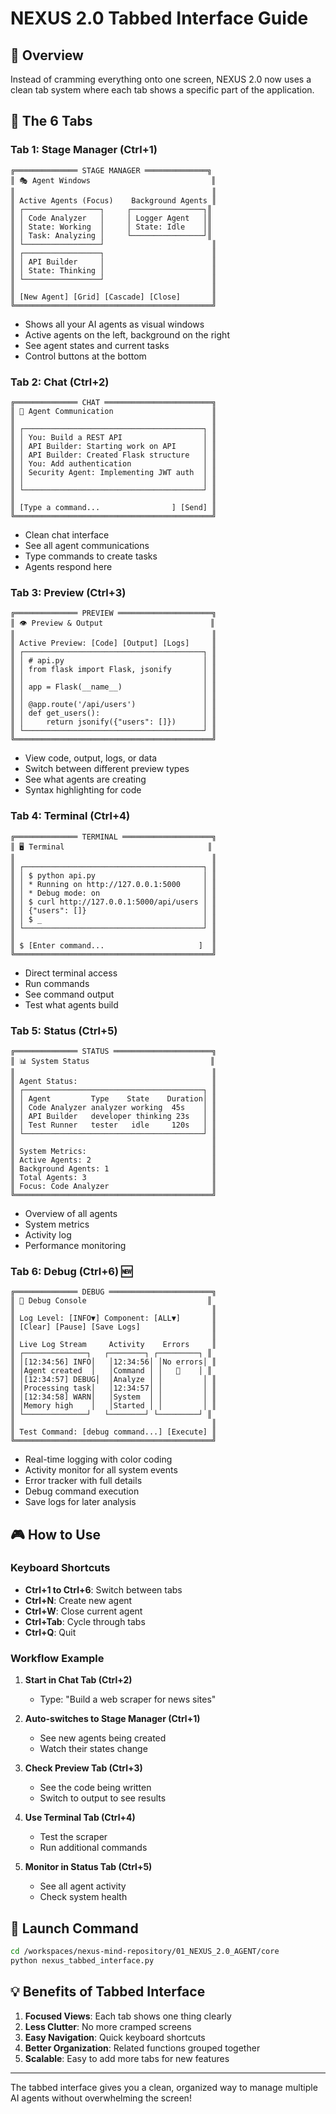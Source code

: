 # NEXUS 2.0 Tabbed Interface Guide

## 🎯 Overview

Instead of cramming everything onto one screen, NEXUS 2.0 now uses a clean tab system where each tab shows a specific part of the application.

## 📑 The 6 Tabs

### Tab 1: Stage Manager (Ctrl+1)
```
╔══════════════ STAGE MANAGER ══════════════╗
║ 🎭 Agent Windows                           ║
║                                            ║
║ Active Agents (Focus)    Background Agents ║
║ ┌─────────────────┐     ┌────────────────┐║
║ │ Code Analyzer   │     │ Logger Agent   │║
║ │ State: Working  │     │ State: Idle    │║
║ │ Task: Analyzing │     └────────────────┘║
║ └─────────────────┘                        ║
║ ┌─────────────────┐                        ║
║ │ API Builder     │                        ║
║ │ State: Thinking │                        ║
║ └─────────────────┘                        ║
║                                            ║
║ [New Agent] [Grid] [Cascade] [Close]       ║
╚════════════════════════════════════════════╝
```
- Shows all your AI agents as visual windows
- Active agents on the left, background on the right
- See agent states and current tasks
- Control buttons at the bottom

### Tab 2: Chat (Ctrl+2)
```
╔══════════════ CHAT ════════════════════════╗
║ 💬 Agent Communication                      ║
║                                            ║
║ ┌────────────────────────────────────────┐ ║
║ │ You: Build a REST API                  │ ║
║ │ API Builder: Starting work on API      │ ║
║ │ API Builder: Created Flask structure   │ ║
║ │ You: Add authentication                │ ║
║ │ Security Agent: Implementing JWT auth  │ ║
║ │                                        │ ║
║ └────────────────────────────────────────┘ ║
║                                            ║
║ [Type a command...                ] [Send] ║
╚════════════════════════════════════════════╝
```
- Clean chat interface
- See all agent communications
- Type commands to create tasks
- Agents respond here

### Tab 3: Preview (Ctrl+3)
```
╔══════════════ PREVIEW ═════════════════════╗
║ 👁️ Preview & Output                        ║
║                                            ║
║ Active Preview: [Code] [Output] [Logs]     ║
║ ┌────────────────────────────────────────┐ ║
║ │ # api.py                               │ ║
║ │ from flask import Flask, jsonify       │ ║
║ │                                        │ ║
║ │ app = Flask(__name__)                  │ ║
║ │                                        │ ║
║ │ @app.route('/api/users')               │ ║
║ │ def get_users():                       │ ║
║ │     return jsonify({"users": []})      │ ║
║ └────────────────────────────────────────┘ ║
╚════════════════════════════════════════════╝
```
- View code, output, logs, or data
- Switch between different preview types
- See what agents are creating
- Syntax highlighting for code

### Tab 4: Terminal (Ctrl+4)
```
╔══════════════ TERMINAL ════════════════════╗
║ 🖥️ Terminal                                ║
║                                            ║
║ ┌────────────────────────────────────────┐ ║
║ │ $ python api.py                        │ ║
║ │ * Running on http://127.0.0.1:5000     │ ║
║ │ * Debug mode: on                       │ ║
║ │ $ curl http://127.0.0.1:5000/api/users │ ║
║ │ {"users": []}                          │ ║
║ │ $ _                                    │ ║
║ └────────────────────────────────────────┘ ║
║                                            ║
║ $ [Enter command...                     ]  ║
╚════════════════════════════════════════════╝
```
- Direct terminal access
- Run commands
- See command output
- Test what agents build

### Tab 5: Status (Ctrl+5)
```
╔══════════════ STATUS ══════════════════════╗
║ 📊 System Status                           ║
║                                            ║
║ Agent Status:                              ║
║ ┌────────────────────────────────────────┐ ║
║ │ Agent         Type    State    Duration│ ║
║ │ Code Analyzer analyzer working  45s    │ ║
║ │ API Builder   developer thinking 23s   │ ║
║ │ Test Runner   tester   idle     120s   │ ║
║ └────────────────────────────────────────┘ ║
║                                            ║
║ System Metrics:                            ║
║ Active Agents: 2                           ║
║ Background Agents: 1                       ║
║ Total Agents: 3                            ║
║ Focus: Code Analyzer                       ║
╚════════════════════════════════════════════╝
```
- Overview of all agents
- System metrics
- Activity log
- Performance monitoring

### Tab 6: Debug (Ctrl+6) 🆕
```
╔══════════════ DEBUG ═══════════════════════╗
║ 🐛 Debug Console                           ║
║                                            ║
║ Log Level: [INFO▼] Component: [ALL▼]       ║
║ [Clear] [Pause] [Save Logs]                ║
║                                            ║
║ Live Log Stream     Activity    Errors     ║
║ ┌──────────────┐   ┌────────┐ ┌─────────┐ ║
║ │[12:34:56] INFO│   │12:34:56│ │No errors│ ║
║ │Agent created  │   │Command │ │   🎉    │ ║
║ │[12:34:57] DEBUG│  │Analyze │ │         │ ║
║ │Processing task│   │12:34:57│ │         │ ║
║ │[12:34:58] WARN│   │System  │ │         │ ║
║ │Memory high    │   │Started │ │         │ ║
║ └──────────────┘   └────────┘ └─────────┘ ║
║                                            ║
║ Test Command: [debug command...] [Execute] ║
╚════════════════════════════════════════════╝
```
- Real-time logging with color coding
- Activity monitor for all system events
- Error tracker with full details
- Debug command execution
- Save logs for later analysis

## 🎮 How to Use

### Keyboard Shortcuts
- **Ctrl+1 to Ctrl+6**: Switch between tabs
- **Ctrl+N**: Create new agent
- **Ctrl+W**: Close current agent
- **Ctrl+Tab**: Cycle through tabs
- **Ctrl+Q**: Quit

### Workflow Example

1. **Start in Chat Tab (Ctrl+2)**
   - Type: "Build a web scraper for news sites"
   
2. **Auto-switches to Stage Manager (Ctrl+1)**
   - See new agents being created
   - Watch their states change
   
3. **Check Preview Tab (Ctrl+3)**
   - See the code being written
   - Switch to output to see results
   
4. **Use Terminal Tab (Ctrl+4)**
   - Test the scraper
   - Run additional commands
   
5. **Monitor in Status Tab (Ctrl+5)**
   - See all agent activity
   - Check system health

## 🚀 Launch Command

```bash
cd /workspaces/nexus-mind-repository/01_NEXUS_2.0_AGENT/core
python nexus_tabbed_interface.py
```

## 💡 Benefits of Tabbed Interface

1. **Focused Views**: Each tab shows one thing clearly
2. **Less Clutter**: No more cramped screens
3. **Easy Navigation**: Quick keyboard shortcuts
4. **Better Organization**: Related functions grouped together
5. **Scalable**: Easy to add more tabs for new features

---

The tabbed interface gives you a clean, organized way to manage multiple AI agents without overwhelming the screen!